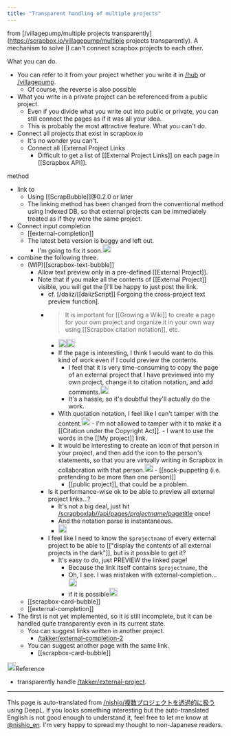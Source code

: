 ```yaml
---
title: "Transparent handling of multiple projects"
---
```


from [/villagepump/multiple projects transparently](https://scrapbox.io/villagepump/multiple projects transparently).
A mechanism to solve [I can't connect scrapbox projects to each other.

What you can do.
- You can refer to it from your project whether you write it in [/hub](https://scrapbox.io/hub) or [/villagepump](https://scrapbox.io/villagepump).
    - Of course, the reverse is also possible
- What you write in a private project can be referenced from a public project.
    - Even if you divide what you write out into public or private, you can still connect the pages as if it was all your idea.
    - This is probably the most attractive feature.
What you can't do.
- Connect all projects that exist in scrapbox.io
    - It's no wonder you can't.
    - Connect all [External Project Links
        - Difficult to get a list of [[External Project Links]] on each page in [[Scrapbox API]].

method
- link to
    - Using [[ScrapBubble]]@0.2.0 or later
    - The linking method has been changed from the conventional method using Indexed DB, so that external projects can be immediately treated as if they were the same project.
- Connect input completion
    - [[external-completion]]
    - The latest beta version is buggy and left out.
        - I'm going to fix it soon.<img src='https://scrapbox.io/api/pages/villagepump/takker/icon' alt='/villagepump/takker.icon' height="19.5"/>
- combine the following three.
    - (WIP)[[scrapbox-text-bubble]]
        - Allow text preview only in a pre-defined [[External Project]].
        - Note that if you make all the contents of [[External Project]] visible, you will get the [I'll be happy to just post the link.
            - cf. [/daiiz/[[daiizScript]] Forgoing the cross-project text preview function].
            - > It is important for [[Growing a Wiki]] to create a page for your own project and organize it in your own way using [[Scrapbox citation notation]], etc.
                - <img src='https://scrapbox.io/api/pages/villagepump//icons/なるほど/icon' alt='/villagepump//icons/なるほど.icon' height="19.5"/><img src='https://scrapbox.io/api/pages/villagepump/yosider/icon' alt='/villagepump/yosider.icon' height="19.5"/>
                - If the page is interesting, I think I would want to do this kind of work even if I could preview the contents.
                    - I feel that it is very time-consuming to copy the page of an external project that I have previewed into my own project, change it to citation notation, and add comments.<img src='https://scrapbox.io/api/pages/villagepump/takker/icon' alt='/villagepump/takker.icon' height="19.5"/>
                    - It's a hassle, so it's doubtful they'll actually do the work.
                - With quotation notation, I feel like I can't tamper with the content.<img src='https://scrapbox.io/api/pages/villagepump/yosider/icon' alt='/villagepump/yosider.icon' height="19.5"/>
                        - I'm not allowed to tamper with it to make it a [[Citation under the Copyright Act]].
                        - I want to use the words in the [[My project]] link.
                - It would be interesting to create an icon of that person in your project, and then add the icon to the person's statements, so that you are virtually writing in Scrapbox in collaboration with that person.<img src='https://scrapbox.io/api/pages/villagepump/yosider/icon' alt='/villagepump/yosider.icon' height="19.5"/>
                        - [[sock-puppeting (i.e. pretending to be more than one person)]]
                    - [[public project]], that could be a problem.
            - Is it performance-wise ok to be able to preview all external project links...?
                - It's not a big deal, just hit [/scrapboxlab//api/pages/$projectname/$pagetitle](https://scrapbox.io/scrapboxlab//api/pages/$projectname/$pagetitle) once!
                - And the notation parse is instantaneous.
                - <img src='https://scrapbox.io/api/pages/villagepump//icons2/へえ〜/icon' alt='/villagepump//icons2/へえ〜.icon' height="19.5"/>
            - I feel like I need to know the `$projectname` of every external project to be able to [["display the contents of all external projects in the dark"]], but is it possible to get it?
                - It's easy to do, just PREVIEW the linked page!
                    - Because the link itself contains `$projectname`, the
                    - Oh, I see. I was mistaken with external-completion...<img src='https://scrapbox.io/api/pages/villagepump/yosider/icon' alt='/villagepump/yosider.icon' height="19.5"/>
                    - if it is possible<img src='https://scrapbox.io/api/pages/villagepump/takker/icon' alt='/villagepump/takker.icon' height="19.5"/>
    - [[scrapbox-card-bubble]]
    - [[external-completion]]
- The first is not yet implemented, so it is still incomplete, but it can be handled quite transparently even in its current state.
    - You can suggest links written in another project.
        - [/takker/external-completion-2](https://scrapbox.io/takker/external-completion-2)
    - You can suggest another page with the same link.
        - [[scrapbox-card-bubble]]

<img src='https://scrapbox.io/api/pages/villagepump/takker/icon' alt='/villagepump/takker.icon' height="19.5"/>Reference
- transparently handle [/takker/external-project](https://scrapbox.io/takker/external-project).
---
This page is auto-translated from [/nishio/複数プロジェクトを透過的に扱う](https://scrapbox.io/nishio/複数プロジェクトを透過的に扱う) using DeepL. If you looks something interesting but the auto-translated English is not good enough to understand it, feel free to let me know at [@nishio_en](https://twitter.com/nishio_en). I'm very happy to spread my thought to non-Japanese readers.
